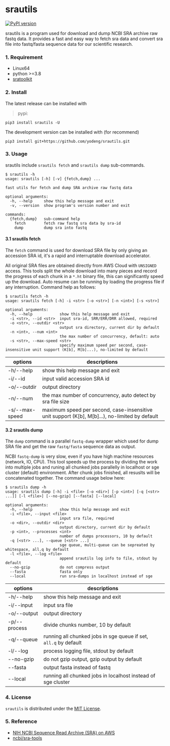 # srautils

[![PyPI version](https://img.shields.io/pypi/v/srautils.svg?logo=pypi&logoColor=FFE873)](https://pypi.python.org/pypi/srautils)

srautils is a program used for download and dump NCBI SRA archive raw fastq data. It provides a fast and easy way to fetch sra data and convert sra file into fastq/fasta sequence data for our scientific research.

### 1. Requirement

+ Linux64
+ python >=3.8
+ [sratoolkit](https://github.com/ncbi/sra-tools/wiki/02.-Installing-SRA-Toolkit)

### 2. Install

The latest release can be installed with

> pypi:

```shell
pip3 install srautils -U
```

The development version can be installed with (for recommend)

```shell
pip3 install git+https://github.com/yodeng/srautils.git
```

### 3. Usage

srautils include `srautils fetch` and `srautils dump` sub-commands. 

```
$ srautils -h 
usage: srautils [-h] [-v] {fetch,dump} ...

fast utils for fetch and dump SRA archive raw fastq data

optional arguments:
  -h, --help     show this help message and exit
  -v, --version  show program's version number and exit

commands:
  {fetch,dump}   sub-command help
    fetch        fetch raw fastq sra data by sra-id
    dump         dump sra into fastq
```

#### 3.1 srautils fetch

The `fetch` command is used for download SRA file by only giving an accession SRA id, it's a rapid and interruptable download accelerator.

All original SRA files are obtained directly from AWS Cloud with `UNSIGNED` access. This tools split the whole download into many pieces and record the progress of each chunk in a `*.ht` binary file, this can significantly speed up the download. Auto resume can be running by loading the progress file if any interruption. Command help as follows:

```
$ srautils fetch -h 
usage: srautils fetch [-h] -i <str> [-o <str>] [-n <int>] [-s <str>]

optional arguments:
  -h, --help            show this help message and exit
  -i <str>, --id <str>  input sra-id, SRR/ERR/DRR allowed, required
  -o <str>, --outdir <str>
                        output sra directory, current dir by default
  -n <int>, --num <int>
                        the max number of concurrency, default: auto
  -s <str>, --max-speed <str>
                        specify maximum speed per second, case-insensitive unit support (K[b], M[b]...), no-limited by default
```

| options        | descriptions                                                 |
| -------------- | ------------------------------------------------------------ |
| -h/--help      | show this help message and exit                              |
| -i/--id        | input valid accession SRA id                                 |
| -o/--outdir    | output directory                                             |
| -n/--num       | the max number of concurrency, auto detect by sra file size  |
| -s/--max-speed | maximum speed per second, case-insensitive unit support (K[b], M[b]...), no-limited by default |

#### 3.2 srautils dump

The `dump` command is a parallel `fastq-dump` wrapper which used for dump SRA file and get the raw `fastq/fasta` sequence data as output. 

NCBI `fastq-dump` is very slow,  even if you have high machine resources (network, IO, CPU). This tool speeds up the process by dividing the work into multiple jobs and runing all chunked jobs parallelly in localhost or sge cluster (default) environment. After chunk jobs finished, all resuslts will be concatenated together. The command usage below here:

```
$ srautils dump -h 
usage: srautils dump [-h] -i <file> [-o <dir>] [-p <int>] [-q [<str> ...]] [-l <file>] [--no-gzip] [--fasta] [--local]

optional arguments:
  -h, --help            show this help message and exit
  -i <file>, --input <file>
                        input sra file, required
  -o <dir>, --outdir <dir>
                        output directory, current dir by default
  -p <int>, --processes <int>
                        number of dumps processors, 10 by default
  -q [<str> ...], --queue [<str> ...]
                        sge queue, multi-queue can be sepreated by whitespace, all.q by default
  -l <file>, --log <file>
                        append srautils log info to file, stdout by default
  --no-gzip             do not compress output
  --fasta               fasta only
  --local               run sra-dumps in localhost instead of sge
```

| options      | descriptions                                                 |
| ------------ | ------------------------------------------------------------ |
| -h/--help    | show this help message and exit                              |
| -i/--input   | input sra file                                               |
| -o/--output  | output directory                                             |
| -p/--process | divide chunks number, 10 by default                          |
| -q/--queue   | running all chunked jobs in sge queue if set,  `all.q` by default |
| -l/--log     | process logging file, stdout by default                      |
| --no-gzip    | do not gzip output, gzip output by default                   |
| --fasta      | output fasta instead of fastq                                |
| --local      | running all chunked jobs in localhost instead of sge cluster |

### 4. License

`srautils` is distributed under the [MIT License](https://github.com/yodeng/srautils/blob/master/LICENSE).

### 5. Reference

+ [NIH NCBI Sequence Read Archive (SRA) on AWS](https://registry.opendata.aws/ncbi-sra/)
+ [ncbi/sra-tools](https://github.com/ncbi/sra-tools)
